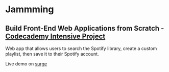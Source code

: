 # Jammming

## Build Front-End Web Applications from Scratch - [Codecademy Intensive Project](https://pro.codecademy.com/offerings/)

Web app that allows users to search the Spotify library, create a custom playlist, then save it to their Spotify account.

Live demo on [surge](http://oilyjammming.surge.sh/)
